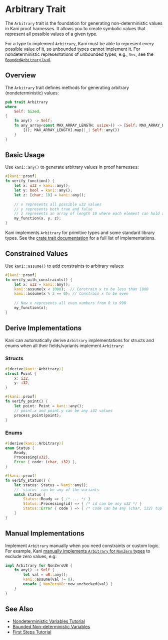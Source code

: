 # Arbitrary Trait

The `Arbitrary` trait is the foundation for generating non-deterministic values in Kani proof harnesses. It allows you to create symbolic values that represent all possible values of a given type.

For a type to implement `Arbitrary`, Kani must be able to represent every possible value of it, so unbounded types cannot implement it. For nondeterministic representations of unbounded types, e.g., `Vec`, see the [`BoundedArbitrary` trait](./bounded_arbitrary.md).

## Overview

The `Arbitrary` trait defines methods for generating arbitrary (nondeterministic) values:

```rust
pub trait Arbitrary
where
    Self: Sized,
{
    fn any() -> Self;
    fn any_array<const MAX_ARRAY_LENGTH: usize>() -> [Self; MAX_ARRAY_LENGTH] {
        [(); MAX_ARRAY_LENGTH].map(|_| Self::any())
    }
}
```

## Basic Usage

Use `kani::any()` to generate arbitrary values in proof harnesses:

```rust
#[kani::proof]
fn verify_function() {
    let x: u32 = kani::any();
    let y: bool = kani::any();
    let z: [char; 10] = kani::any();
    
    // x represents all possible u32 values
    // y represents both true and false
    // z represents an array of length 10 where each element can hold all possible char values
    my_function(x, y, z);
}
```

Kani implements `Arbitrary` for primitive types and some standard library types. See the [crate trait documentation](https://model-checking.github.io/kani/crates/doc/kani/trait.Arbitrary.html#foreign-impls) for a full list of implementations. 

## Constrained Values

Use `kani::assume()` to add constraints to arbitrary values:

```rust
#[kani::proof]
fn verify_with_constraints() {
    let x: u32 = kani::any();
    kani::assume(x < 1000);  // Constrain x to be less than 1000
    kani::assume(x % 2 == 0); // Constrain x to be even
    
    // Now x represents all even numbers from 0 to 998
    my_function(x);
}
```

## Derive Implementations

Kani can automatically derive `Arbitrary` implementations for structs and enums when all their fields/variants implement `Arbitrary`:

### Structs

```rust
#[derive(kani::Arbitrary)]
struct Point {
    x: i32,
    y: i32,
}

#[kani::proof]
fn verify_point() {
    let point: Point = kani::any();
    // point.x and point.y can be any i32 values
    process_point(point);
}
```

### Enums

```rust
#[derive(kani::Arbitrary)]
enum Status {
    Ready,
    Processing(u32),
    Error { code: (char, i32) },
}

#[kani::proof]
fn verify_status() {
    let status: Status = kani::any();
    // `status` can be any of the variants
    match status {
        Status::Ready => { /* ... */ }
        Status::Processing(id) => { /* id can be any u32 */ }
        Status::Error { code } => { /* code can be any (char, i32) tuple */ }
    }
}
```

## Manual Implementations

Implement `Arbitrary` manually when you need constraints or custom logic. For example, Kani [manually implements `Arbitrary` for `NonZero` types](https://github.com/model-checking/kani/blob/100857e99d7506992c4589332a0d7d8dae1ee29a/library/kani_core/src/arbitrary.rs#L48-L60) to exclude zero values, e.g:

```rust
impl Arbitrary for NonZeroU8 {
    fn any() -> Self {
        let val = u8::any();
        kani::assume(val != 0);
        unsafe { NonZeroU8::new_unchecked(val) }
    }
}
```

## See Also

- [Nondeterministic Variables Tutorial](../tutorial-nondeterministic-variables.md)
- [Bounded Non-deterministic Variables](./bounded_arbitrary.md)
- [First Steps Tutorial](../tutorial-first-steps.md)